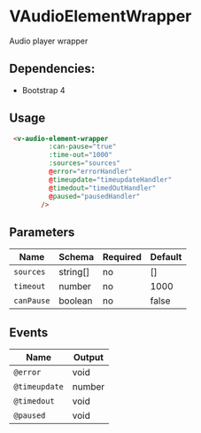 # VAudioElementWrapper

Audio player wrapper

## Dependencies:

- Bootstrap 4

## Usage

```html
 <v-audio-element-wrapper
          :can-pause="true"
          :time-out="1000"
          :sources="sources"
          @error="errorHandler"
          @timeupdate="timeupdateHandler"
          @timedout="timedOutHandler"
          @paused="pausedHandler"
        />
```

## Parameters

| Name            | Schema   | Required | Default |
| --------------- | -------- | -------- | ------- |
| `sources`       | string[] | no       | []      |
| `timeout`       | number   | no       | 1000    |
| `canPause`      | boolean  | no       | false   |

## Events

| Name                  | Output   |
| --------------------- | -------- |
| `@error`               | void     |
| `@timeupdate`          | number   |
| `@timedout`            | void     |
| `@paused`              | void     |
